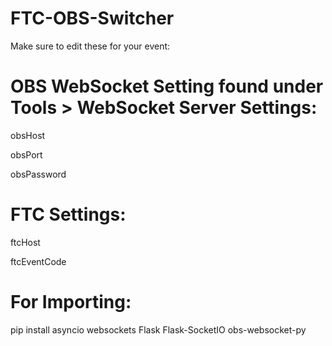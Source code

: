 # FTC-OBS-Switcher

Make sure to edit these for your event:

# OBS WebSocket Setting found under Tools > WebSocket Server Settings:

obsHost

obsPort

obsPassword

# FTC Settings:

ftcHost

ftcEventCode

# For Importing:
pip install asyncio websockets Flask Flask-SocketIO obs-websocket-py